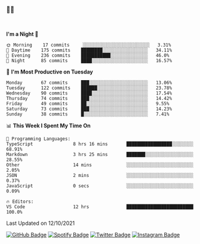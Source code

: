 ### 🤙🍺

<!-- <a href="https://github-readme-stats.vercel.app/api?username=hzak2xx&count_private=true&show_icons=true&theme=dracula">
  <img align="center" src="https://github-readme-stats.vercel.app/api?username=hzak2xx&count_private=true&show_icons=true&theme=dracula" />
</a>
</br> -->
</br>

<!--START_SECTION:waka-->
**I'm a Night 🦉** 

```text
🌞 Morning    17 commits     ░░░░░░░░░░░░░░░░░░░░░░░░░   3.31% 
🌆 Daytime    175 commits    ████████░░░░░░░░░░░░░░░░░   34.11% 
🌃 Evening    236 commits    ███████████░░░░░░░░░░░░░░   46.0% 
🌙 Night      85 commits     ████░░░░░░░░░░░░░░░░░░░░░   16.57%

```
📅 **I'm Most Productive on Tuesday** 

```text
Monday       67 commits     ███░░░░░░░░░░░░░░░░░░░░░░   13.06% 
Tuesday      122 commits    ██████░░░░░░░░░░░░░░░░░░░   23.78% 
Wednesday    90 commits     ████░░░░░░░░░░░░░░░░░░░░░   17.54% 
Thursday     74 commits     ███░░░░░░░░░░░░░░░░░░░░░░   14.42% 
Friday       49 commits     ██░░░░░░░░░░░░░░░░░░░░░░░   9.55% 
Saturday     73 commits     ███░░░░░░░░░░░░░░░░░░░░░░   14.23% 
Sunday       38 commits     █░░░░░░░░░░░░░░░░░░░░░░░░   7.41%

```


📊 **This Week I Spent My Time On** 

```text
💬 Programming Languages: 
TypeScript               8 hrs 16 mins       █████████████████░░░░░░░░   68.91% 
Markdown                 3 hrs 25 mins       ███████░░░░░░░░░░░░░░░░░░   28.55% 
Other                    14 mins             ░░░░░░░░░░░░░░░░░░░░░░░░░   2.05% 
JSON                     2 mins              ░░░░░░░░░░░░░░░░░░░░░░░░░   0.37% 
JavaScript               0 secs              ░░░░░░░░░░░░░░░░░░░░░░░░░   0.09%

🔥 Editors: 
VS Code                  12 hrs              █████████████████████████   100.0%

```


 Last Updated on 12/10/2021
<!--END_SECTION:waka-->

[![GitHub Badge](https://img.shields.io/badge/GitHub-100000?style=for-the-badge&logo=github&logoColor=white)](https://github.com/hzak2xx)
[![Spotify Badge](https://img.shields.io/badge/Spotify-1ED760?&style=for-the-badge&logo=spotify&logoColor=white)](https://open.spotify.com/user/uf90s6sbbh75a1mt44clkhkvf)
[![Twitter Badge](https://img.shields.io/badge/Twitter-1DA1F2?style=for-the-badge&logo=twitter&logoColor=white)](https://twitter.com/hzak2xx)
[![Instagram Badge](https://img.shields.io/badge/Instagram-E4405F?style=for-the-badge&logo=instagram&logoColor=white)](https://www.instagram.com/hzak2xx/)
